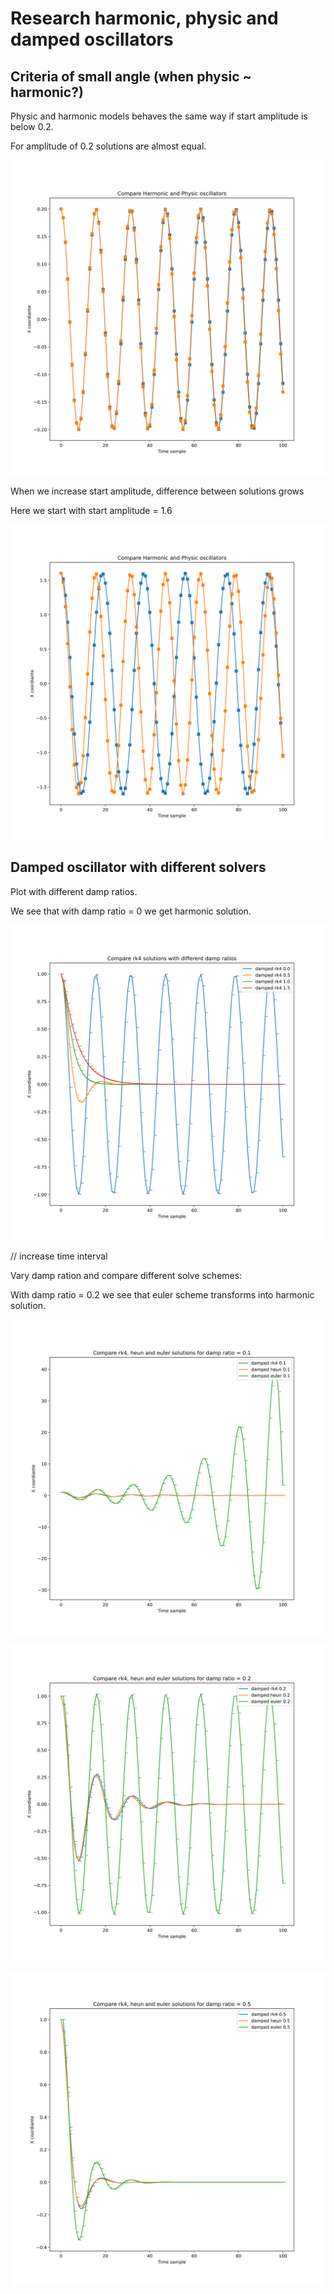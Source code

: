 # Research harmonic, physic and damped oscillators

## Criteria of small angle (when physic ~ harmonic?)

Physic and harmonic models behaves the same way if start amplitude is below 0.2.

For amplitude of 0.2 solutions are almost equal.

![](./pictures/x=0_2.svg)

When we increase start amplitude, difference between solutions grows

Here we start with start amplitude = 1.6

![](./pictures/x=1_6.svg)

## Damped oscillator with different solvers

Plot with different damp ratios.

We see that with damp ratio = 0 we get harmonic solution.

![](./pictures/damped_rk4.svg)

// increase time interval

Vary damp ration and compare different solve schemes:

With damp ratio = 0.2 we see that euler scheme transforms into harmonic solution.

![](./pictures/damped_rk4_euler_heun_0_1.svg)

![](./pictures/damped_rk4_euler_heun.svg)

![](./pictures/damped_rk4_euler_heun_0_5.svg)


